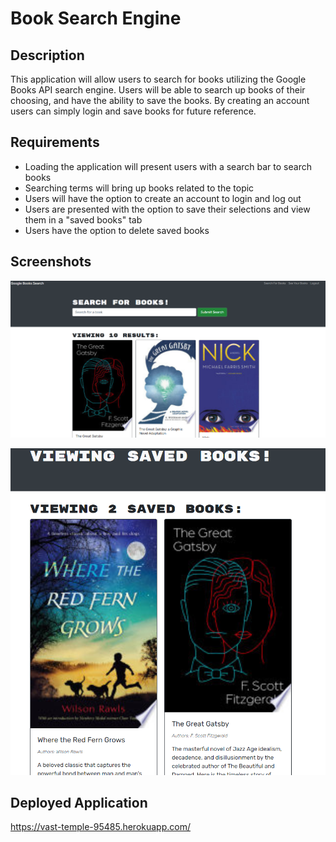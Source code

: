 # Book Search Engine

## Description

This application will allow users to search for books utilizing the Google Books API search engine. Users will be able to search up books of their choosing, and have the ability to save the books. By creating an account users can simply login and save books for future reference.

## Requirements

- Loading the application will present users with a search bar to search books
- Searching terms will bring up books related to the topic
- Users will have the option to create an account to login and log out
- Users are presented with the option to save their selections and view them in a "saved books" tab
- Users have the option to delete saved books

## Screenshots

![](screenshot1.png)

![](screenshot2.png)

## Deployed Application

https://vast-temple-95485.herokuapp.com/

